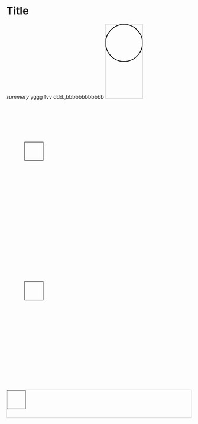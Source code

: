 # Title
*summery*
yggg
fvv
ddd.,bbbbbbbbbbbb
<svg width="100" height="200" viewBox="0 0 50 50"
     preserveAspectRatio="xMinYMin meet"
     style="border: 1px solid #cccccc;">
    <circle cx="25" cy="25" r="25"
            style="stroke: #000000; fill:none;"/>
</svg>

<svg width="10cm" height="10cm">
    <rect x="50" y="100" width="50" height="50" style="stroke: #000000; fill: none;"/>
   
</svg>

<svg width="10cm" height="10cm">
    <rect x="50" y="100" width="50" height="50" style="stroke: #000000; fill: none;"/>
   
</svg>

<svg width="500" height="75" viewBox="0 0 250 75"
     preserveAspectRatio="xMinYMin meet"
     style="border: 1px solid #cccccc;">
    <rect x="1" y="1" width="50" height="50"
          style="stroke: #000000; fill:none;"/>
</svg>
